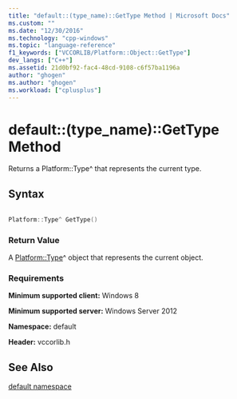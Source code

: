 ```yaml
---
title: "default::(type_name)::GetType Method | Microsoft Docs"
ms.custom: ""
ms.date: "12/30/2016"
ms.technology: "cpp-windows"
ms.topic: "language-reference"
f1_keywords: ["VCCORLIB/Platform::Object::GetType"]
dev_langs: ["C++"]
ms.assetid: 21d0bf92-fac4-48cd-9108-c6f57ba1196a
author: "ghogen"
ms.author: "ghogen"
ms.workload: ["cplusplus"]
---
```

# default::(type_name)::GetType Method
Returns a Platform::Type^ that represents the current type.  
  
## Syntax  
  
```cpp  
  
Platform::Type^ GetType()  
```  
  
### Return Value  
 A [Platform::Type](../cppcx/platform-type-class.md)^ object that represents the current object.  
  
### Requirements  
 **Minimum supported client:** Windows 8  
  
 **Minimum supported server:** Windows Server 2012  
  
 **Namespace:** default  
  
 **Header:** vccorlib.h  
  
## See Also  
 [default namespace](../cppcx/default-namespace.md)